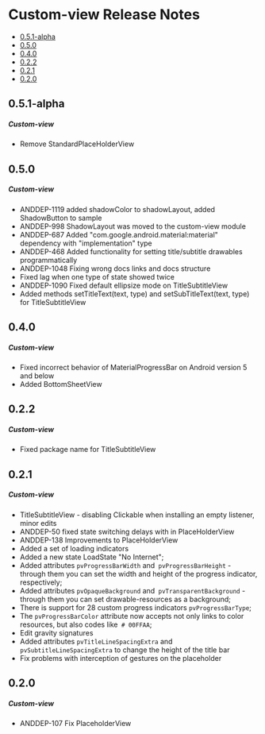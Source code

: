# Custom-view Release Notes

- [0.5.1-alpha](#051)
- [0.5.0](#050)
- [0.4.0](#040)
- [0.2.2](#022)
- [0.2.1](#021)
- [0.2.0](#020)

## 0.5.1-alpha
##### Custom-view
* Remove StandardPlaceHolderView
## 0.5.0
##### Custom-view
* ANDDEP-1119 added shadowColor to shadowLayout, added ShadowButton to sample
* ANDDEP-998 ShadowLayout was moved to the custom-view module
* ANDDEP-687 Added "com.google.android.material:material" dependency with "implementation" type
* ANDDEP-468 Added functionality for setting title/subtitle drawables programmatically
* ANDDEP-1048 Fixing wrong docs links and docs structure
* Fixed lag when one type of state showed twice
* ANDDEP-1090 Fixed default ellipsize mode on TitleSubtitleView
* Added methods setTitleText(text, type) and setSubTitleText(text, type) for TitleSubtitleView
## 0.4.0
##### Custom-view
* Fixed incorrect behavior of MaterialProgressBar on Android version 5 and below
* Added BottomSheetView
## 0.2.2
##### Custom-view
* Fixed package name for TitleSubtitleView
## 0.2.1
##### Custom-view
* TitleSubtitleView - disabling Clickable when installing an empty listener, minor edits
* ANDDEP-50 fixed state switching delays with in PlaceHolderView
* ANDDEP-138 Improvements to PlaceHolderView
* Added a set of loading indicators
* Added a new state LoadState "No Internet";
* Added attributes `pvProgressBarWidth` and` pvProgressBarHeight` - through them you can set the width and height of the progress indicator, respectively;
* Added attributes `pvOpaqueBackground` and` pvTransparentBackground` - through them you can set drawable-resources as a background;
* There is support for 28 custom progress indicators `pvProgressBarType`;
* The `pvProgressBarColor` attribute now accepts not only links to color resources, but also codes like` # 00FFAA`;
* Edit gravity signatures
* Added attributes `pvTitleLineSpacingExtra` and` pvSubtitleLineSpacingExtra` to change the height of the title bar
* Fix problems with interception of gestures on the placeholder
## 0.2.0
##### Custom-view
* ANDDEP-107 Fix PlaceholderView